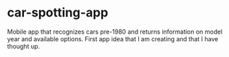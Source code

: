 # car-spotting-app
Mobile app that recognizes cars pre-1980 and returns information on model year and available options.
First app idea that I am creating and that I have thought up.
